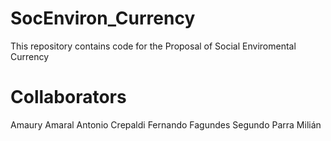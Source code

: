 # SocEnviron_Currency
This repository contains code for the Proposal of Social Enviromental Currency

# Collaborators
Amaury Amaral
Antonio Crepaldi
Fernando Fagundes
Segundo Parra Milián
